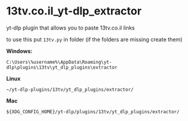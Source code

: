 # 13tv.co.il_yt-dlp_extractor
yt-dlp plugin that allows you to paste 13tv.co.il links

to use this put `13tv.py` in folder (if the folders are missing create them)



**Windows:**


`C:\Users\%username%\AppData\Roaming\yt-dlp\plugins\13tv\yt_dlp_plugins\extractor`



**Linux**

`~/yt-dlp-plugins/13tv/yt_dlp_plugins/extractor/`

**Mac**


`${XDG_CONFIG_HOME}/yt-dlp/plugins/13tv/yt_dlp_plugins/extractor/`